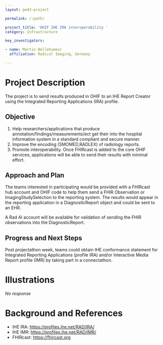 ```yaml
---
layout: pw43-project

permalink: /:path/

project_title: 'OHIF IHE IRA interoperability '
category: Infrastructure

key_investigators:

- name: Martin Bellehumeur
  affiliation: Radical Imaging, Germany

---
```


# Project Description

<!-- Add a short paragraph describing the project. -->


The project is to send results produced in OHIF to an IHE Report Creator using the Integrated Reporting Applications (IRA) profile.




## Objective

<!-- Describe here WHAT you would like to achieve (what you will have as end result). -->


1. Help researchers/applications that produce annotation/findings/measurements/ect get their into the hospital information system in a standard compliant and secure manner.
2. Improve the encoding (SMOMED,RADLEX) of radiology reports.
3. Promote interoperability.  Once FHIRcast is added to the core OHIF services, applications will be able to send their results with minimal effort.




## Approach and Plan

<!-- Describe here HOW you would like to achieve the objectives stated above. -->


The teams interested in participating would be provided with a FHIRcast hub account and OHIF code to help them send a FHIR Observation or ImagingStudySelection to the reporting system. The results would appear in the reporting application in a DiagnosticReport object and could be sent to an EHR.

A Rad AI account will be available for validation of sending the FHIR observations into the DiagnosticReport.


## Progress and Next Steps

<!-- Update this section as you make progress, describing of what you have ACTUALLY DONE.
     If there are specific steps that you could not complete then you can describe them here, too. -->



Post projectathon week, teams could obtain IHE conformance statement for Integrated Reporting Applications (profile IRA) and/or Interactive Media Report profile (IMR) by taking part in a connectathon.



# Illustrations

<!-- Add pictures and links to videos that demonstrate what has been accomplished. -->


_No response_



# Background and References

<!-- If you developed any software, include link to the source code repository.
     If possible, also add links to sample data, and to any relevant publications. -->



- IHE IRA: https://profiles.ihe.net/RAD/IRA/
- IHE IMR: https://profiles.ihe.net/RAD/IMR/
- FHIRcast: https://fhircast.org
